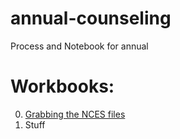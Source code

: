 # annual-counseling
Process and Notebook for annual

# Workbooks:
0. [Grabbing the NCES files](Markdown/Step_0_Grab_data/md)
1. Stuff

